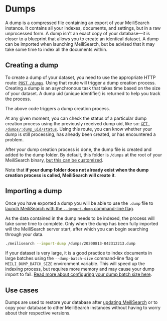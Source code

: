 # Dumps

A dump is a compressed file containing an export of your MeiliSearch instance. It contains all your indexes, documents, and settings, but in a raw unprocessed form. A dump isn't an exact copy of your database—it is closer to a blueprint that allows you to create an identical dataset. A dump can be imported when launching MeiliSearch, but be advised that it may take some time to index all the documents within.

## Creating a dump

To create a dump of your dataset, you need to use the appropriate HTTP route: [`POST /dumps`](/reference/api/dump#create-a-dump). Using that route will trigger a dump creation process. Creating a dump is an asynchronous task that takes time based on the size of your dataset. A dump uid (unique identifier) is returned to help you track the process.

<CodeSamples id="post_dump_1" />

The above code triggers a dump creation process.

At any given moment, you can check the status of a particular dump creation process using the previously received dump uid, like so: [`GET /dumps/:dump_uid/status`](/reference/api/dump#get-dump-status). Using this route, you can know whether your dump is still processing, has already been created, or has encountered a problem.

<CodeSamples id="get_dump_status_1" />

After your dump creation process is done, the dump file is created and added to the dump folder. By default, this folder is `/dumps` at the root of your MeiliSearch binary, [but this can be customized](/reference/features/configuration#dumps-destination).

Note that **if your dump folder does not already exist when the dump creation process is called, MeiliSearch will create it**.

## Importing a dump

Once you have exported a dump you will be able to use the `.dump` file to [launch MeiliSearch with the `--import-dump` command-line flag](/reference/features/configuration#import-dump).

As the data contained in the dump needs to be indexed, the process will take some time to complete. Only when the dump has been fully imported will the MeiliSearch server start, after which you can begin searching through your data.

```bash
./meilisearch --import-dump /dumps/20200813-042312213.dump
```

If your dataset is very large, it is a good practice to index documents in large batches using the `--dump-batch-size` command-line flag or `MEILI_DUMP_BATCH_SIZE` environment variable. This will speed up the indexing process, but requires more memory and may cause your dump import to fail. [Read more about configuring your dump batch size here](/reference/features/configuration#dump-batch-size).

## Use cases

Dumps are used to restore your database after [updating MeiliSearch](/create/how_to/updating.md) or to copy your database to other MeiliSearch instances without having to worry about their respective versions.
